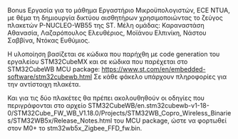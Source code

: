 Bonus Εργασία για το μάθημα Εργαστήριο Μικροϋπολογιστών, ECE NTUA, με θέμα τη δημιουργία δικτύου αισθητήρων χρησιμοποιώντας το ζεύγος πλακετών P-NUCLEO-WB55 της ST.
Μέλη ομάδας:
  Καραναστάση Αθανασία,
  Λαζαρόπουλος Ελευθέριος,
  Μοϊάνου Ελπινίκη,
  Νάστου Σαββίνα,
  Ντόκας Ευθύμιος.

Η υλοποίηση βασίζεται σε κώδικα που παρήχθη με code generation του εργαλείου STM32CubeMX και σε κώδικα που παρέχεται στο STM32CubeWB MCU package: https://www.st.com/en/embedded-software/stm32cubewb.html
Σε κάθε φάκελο υπάρχουν πληροφορίες για την αντίστοιχη πλακέτα.

Και για τις δύο πλακέτες θα πρέπει ακολουθηθούν οι οδηγίες που περιγράφονται στο αρχείο STM32CubeWB/en.stm32cubewb-v1-18-0/STM32Cube_FW_WB_V1.18.0/Projects/STM32WB_Copro_Wireless_Binaries/STM32WB5x/Release_Notes.html του MCU package, ώστε να φορτωθεί στον M0+ το stm32wb5x_Zigbee_FFD_fw.bin.
